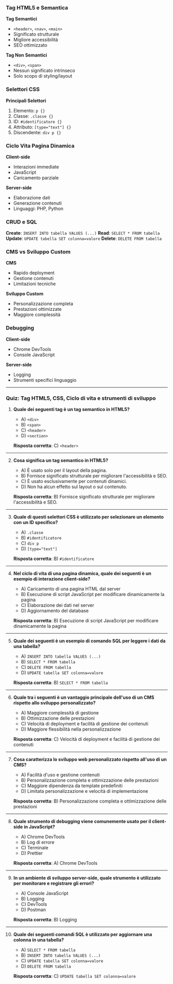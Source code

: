### Tag HTML5 e Semantica

**Tag Semantici**

- `<header>`, `<nav>`, `<main>`
- Significato strutturale
- Migliore accessibilità
- SEO ottimizzato

**Tag Non Semantici**

- `<div>`, `<span>`
- Nessun significato intrinseco
- Solo scopo di styling/layout

### Selettori CSS

**Principali Selettori**

1. Elemento: `p {}`
2. Classe: `.classe {}`
3. ID: `#identificatore {}`
4. Attributo: `[type="text"] {}`
5. Discendente: `div p {}`

### Ciclo Vita Pagina Dinamica

**Client-side**

- Interazioni immediate
- JavaScript
- Caricamento parziale

**Server-side**

- Elaborazione dati
- Generazione contenuti
- Linguaggi: PHP, Python

### CRUD e SQL

**Create**: `INSERT INTO tabella VALUES (...)`
**Read**: `SELECT * FROM tabella`
**Update**: `UPDATE tabella SET colonna=valore`
**Delete**: `DELETE FROM tabella`

### CMS vs Sviluppo Custom

**CMS**

- Rapido deployment
- Gestione contenuti
- Limitazioni tecniche

**Sviluppo Custom**

- Personalizzazione completa
- Prestazioni ottimizzate
- Maggiore complessità

### Debugging

**Client-side**

- Chrome DevTools
- Console JavaScript

**Server-side**

- Logging
- Strumenti specifici linguaggio

---

### **Quiz: Tag HTML5, CSS, Ciclo di vita e strumenti di sviluppo**

1. **Quale dei seguenti tag è un tag semantico in HTML5?**
   - A) `<div>`
   - B) `<span>`
   - C) `<header>`
   - D) `<section>`

   **Risposta corretta**: C) `<header>`

---

2. **Cosa significa un tag semantico in HTML5?**
   - A) È usato solo per il layout della pagina.
   - B) Fornisce significato strutturale per migliorare l'accessibilità e SEO.
   - C) È usato esclusivamente per contenuti dinamici.
   - D) Non ha alcun effetto sul layout o sul contenuto.

   **Risposta corretta**: B) Fornisce significato strutturale per migliorare l'accessibilità e SEO.

---

3. **Quale di questi selettori CSS è utilizzato per selezionare un elemento con un ID specifico?**
   - A) `.classe`
   - B) `#identificatore`
   - C) `div p`
   - D) `[type="text"]`

   **Risposta corretta**: B) `#identificatore`

---

4. **Nel ciclo di vita di una pagina dinamica, quale dei seguenti è un esempio di interazione client-side?**
   - A) Caricamento di una pagina HTML dal server
   - B) Esecuzione di script JavaScript per modificare dinamicamente la pagina
   - C) Elaborazione dei dati nel server
   - D) Aggiornamento del database

   **Risposta corretta**: B) Esecuzione di script JavaScript per modificare dinamicamente la pagina

---

5. **Quale dei seguenti è un esempio di comando SQL per leggere i dati da una tabella?**
   - A) `INSERT INTO tabella VALUES (...)`
   - B) `SELECT * FROM tabella`
   - C) `DELETE FROM tabella`
   - D) `UPDATE tabella SET colonna=valore`

   **Risposta corretta**: B) `SELECT * FROM tabella`

---

6. **Quale tra i seguenti è un vantaggio principale dell'uso di un CMS rispetto allo sviluppo personalizzato?**
   - A) Maggiore complessità di gestione
   - B) Ottimizzazione delle prestazioni
   - C) Velocità di deployment e facilità di gestione dei contenuti
   - D) Maggiore flessibilità nella personalizzazione

   **Risposta corretta**: C) Velocità di deployment e facilità di gestione dei contenuti

---

7. **Cosa caratterizza lo sviluppo web personalizzato rispetto all'uso di un CMS?**
   - A) Facilità d'uso e gestione contenuti
   - B) Personalizzazione completa e ottimizzazione delle prestazioni
   - C) Maggiore dipendenza da template predefiniti
   - D) Limitata personalizzazione e velocità di implementazione

   **Risposta corretta**: B) Personalizzazione completa e ottimizzazione delle prestazioni

---

8. **Quale strumento di debugging viene comunemente usato per il client-side in JavaScript?**
   - A) Chrome DevTools
   - B) Log di errore
   - C) Terminale
   - D) Prettier

   **Risposta corretta**: A) Chrome DevTools

---

9. **In un ambiente di sviluppo server-side, quale strumento è utilizzato per monitorare e registrare gli errori?**
   - A) Console JavaScript
   - B) Logging
   - C) DevTools
   - D) Postman

   **Risposta corretta**: B) Logging

---

10. **Quale dei seguenti comandi SQL è utilizzato per aggiornare una colonna in una tabella?**
    - A) `SELECT * FROM tabella`
    - B) `INSERT INTO tabella VALUES (...)`
    - C) `UPDATE tabella SET colonna=valore`
    - D) `DELETE FROM tabella`

    **Risposta corretta**: C) `UPDATE tabella SET colonna=valore`


